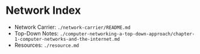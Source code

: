 # Network Index

- Network Carrier: `./network-carrier/README.md`
- Top-Down Notes: `./computer-networking-a-top-down-approach/chapter-1-computer-networks-and-the-internet.md`
- Resources: `./resource.md`

